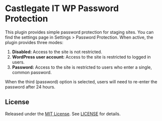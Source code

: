 # Castlegate IT WP Password Protection

This plugin provides simple password protection for staging sites. You can find the settings page in Settings > Password Protection. When active, the plugin provides three modes:

1. **Disabled:** Access to the site is not restricted.
2. **WordPress user account:** Access to the site is restricted to logged in users.
3. **Password:** Access to the site is restricted to users who enter a single, common password.

When the third (password) option is selected, users will need to re-enter the password after 24 hours.

## License

Released under the [MIT License](https://opensource.org/licenses/MIT). See [LICENSE](LICENSE) for details.
